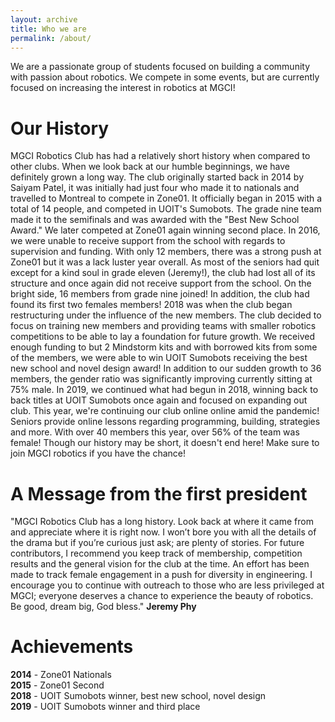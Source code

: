 ```yaml
---
layout: archive
title: Who we are
permalink: /about/
---
```

We are a passionate group of students focused on building a community with passion about robotics. We compete in some events, but are currently focused on increasing the interest in robotics at MGCI!

# Our History

MGCI Robotics Club has had a relatively short history when compared to other clubs. When we look back at our humble beginnings, we have definitely grown a long way. The club originally started back in 2014 by Saiyam Patel, it was initially had just four who made it to nationals and travelled to Montreal to compete in Zone01. It officially began in 2015 with a total of 14 people, and competed in UOIT's Sumobots. The grade nine team made it to the semifinals and was awarded with the "Best New School Award." We later competed at Zone01 again winning second place. In 2016, we were unable to receive support from the school with regards to supervision and funding. With only 12 members, there was a strong push at Zone01 but it was a lack luster year overall. As most of the seniors had quit except for a kind soul in grade eleven (Jeremy!), the club had lost all of its structure and once again did not receive support from the school. On the bright side, 16 members from grade nine joined! In addition, the club had found its first two females members! 2018 was when the club began restructuring under the influence of the new members. The club decided to focus on training new members and providing teams with smaller robotics competitions to be able to lay a foundation for future growth. We received enough funding to but 2 Mindstorm kits and with borrowed kits from some of the members, we were able to win UOIT Sumobots receiving the best new school and novel design award! In addition to our sudden growth to 36 members, the gender ratio was significantly improving currently sitting at 75% male. In 2019, we continued what had begun in 2018, winning back to back titles at UOIT Sumobots once again and focused on expanding out club. This year, we're continuing our club online online amid the pandemic! Seniors provide online lessons regarding programming, building, strategies and more. With over 40 members this year, over 56% of the team was female! Though our history may be short, it doesn't end here! Make sure to join MGCI robotics if you have the chance!

# A Message from the first president

"MGCI Robotics Club has a long history. Look back at where it came from and appreciate where it is right now. I won’t bore you with all the details of the drama but if you’re curious just ask; are plenty of stories. For future contributors, I recommend you keep track of membership, competition results and the general vision for the club at the time. An effort has been made to track female engagement in a push for diversity in engineering. I encourage you to continue with outreach to those who are less privileged at MGCI; everyone deserves a chance to experience the beauty of robotics. Be good, dream big, God bless."
**Jeremy Phy**

# Achievements
**2014** - Zone01 Nationals <br>
**2015** - Zone01 Second <br>
**2018** - UOIT Sumobots winner, best new school, novel design <br>
**2019** - UOIT Sumobots winner and third place<br>